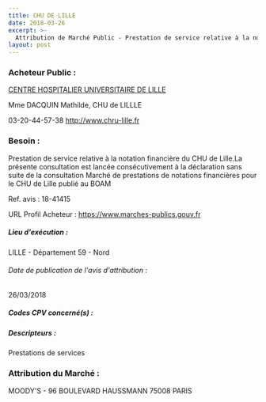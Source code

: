 ```yaml
---
title: CHU DE LILLE
date: 2018-03-26
excerpt: >-
  Attribution de Marché Public - Prestation de service relative à la notation financière du CHU de Lille.La présente consultation est lancée consécutivement à la déclaration sans suite de la consultation Marché de prestations ..
layout: post
---
```


### Acheteur Public : 
<a href="/acheteur-33/siren-265906719"> CENTRE HOSPITALIER UNIVERSITAIRE DE LILLE</a><br/>

Mme DACQUIN Mathilde, CHU de LILLLE



03-20-44-57-38
http://www.chru-lille.fr
### Besoin :

Prestation de service relative à la notation financière du CHU de Lille.La présente consultation est lancée consécutivement à la déclaration sans suite de la consultation Marché de prestations de notations financières pour le CHU de Lille publié au BOAM

Ref. avis : 18-41415

URL Profil Acheteur : https://www.marches-publics.gouv.fr

##### Lieu d'exécution :

LILLE - Département 59 - Nord

###### Date de publication de l'avis d'attribution : 
26/03/2018

##### Codes CPV concerné(s) :

##### Descripteurs :
Prestations de services <br/>

### Attribution du Marché :
MOODY'S - 96 BOULEVARD HAUSSMANN 75008 PARIS <br/>
